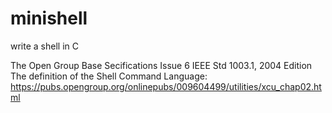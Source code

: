 # minishell
write a shell in C

The Open Group Base Secifications Issue 6
IEEE Std 1003.1, 2004 Edition
The definition of the Shell Command Language:
https://pubs.opengroup.org/onlinepubs/009604499/utilities/xcu_chap02.html
